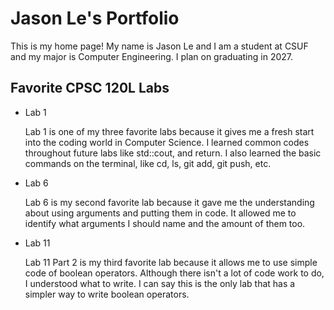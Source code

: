 # Jason Le's Portfolio

This is my home page! My name is Jason Le and I am a student at CSUF and my major is Computer Engineering. I plan on graduating in 2027.

## Favorite CPSC 120L Labs

* Lab 1

    Lab 1 is one of my three favorite labs because it gives me a fresh start into the coding world in Computer Science. I learned common codes throughout future labs like std::cout, and return. I also learned the basic commands on the terminal, like cd, ls, git add, git push, etc.

* Lab 6

    Lab 6 is my second favorite lab because it gave me the understanding about using arguments and putting them in code. It allowed me to identify what arguments I should name and the amount of them too.

* Lab 11 

    Lab 11 Part 2 is my third favorite lab because it allows me to use simple code of boolean operators. Although there isn't a lot of code work to do, I understood what to write. I can say this is the only lab that has a simpler way to write boolean operators.